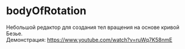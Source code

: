 # bodyOfRotation
Небольшой редактор для создания тел вращения на основе кривой Безье.  
Демонстрация: https://www.youtube.com/watch?v=ruWq7K58nmE
